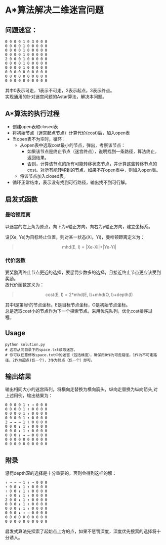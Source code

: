 # A*算法解决二维迷宫问题
## 问题迷宫：
```
0 0 0 0 1 0 3 0 0 0
0 0 0 0 1 0 0 0 0 0
0 0 0 0 1 0 0 0 0 0
0 0 0 0 1 0 0 0 0 0
2 0 0 0 1 0 0 0 0 0
0 0 0 0 1 0 0 0 0 0
0 0 0 0 1 0 0 0 0 0
0 0 0 0 0 0 0 0 0 0
0 0 0 0 0 0 0 0 0 0
0 0 0 0 0 0 0 0 0 0
```
其中0表示可走，1表示不可走，2表示起点，3表示终点。  
实现通用的针对迷宫问题的Astar算法，解决本问题。
## A*算法的执行过程
- 创建open表和closed表
- 将初始节点（迷宫起点节点）计算代价(cost)后，加入open表
- 当open表不为空时，循环：
    - 从open表中选取cost最小的节点，弹出，考察该节点：
        - 如果该节点是终止节点（迷宫终点），说明找到一条路径，算法终止，返回结果。
        - 否则，计算该节点的所有可能转移状态节点，并计算这些转移节点的cost。对所有能转移到的节点，如果不在open表中，则加入open表。
    - 将该节点加入closed表。
- 循环正常结束，表示没有找到可行路径，输出找不到可行解。
## 启发式函数
### 曼哈顿距离
以迷宫的左上角为原点，向下为x轴正方向，向右为y轴正方向，建立坐标系。

设(Xe, Ye)为目标终止位置，则对某一状态(Xi，Yi)，曼哈顿距离定义为：

> <center>mhd(E, I) = |Xe-Xi|+|Ye-Yi|</center>
### 代价函数
要奖励离终止节点更近的选择，要惩罚步数多的选择，且接近终止节点更应该受到奖励。  
故代价函数定义为：  
> <center>cost(E, I) = 2*mhd(E, I)+mhd(O, I)+depth(I)
其中I是第I步的节点坐标，E是目标节点坐标，O是初始节点坐标。  
总是选取cost小的节点作为下一个探索节点。采用优先队列，优化cost排序过程。
## Usage
```
python solution.py
# 这将从同目录下的space.txt读取迷宫。
# 你可以任意修改space.txt中的迷宫（包括维度），确保用0作为可走路径，1作为不可走路径，2作为起点(仅一个），3作为终点（仅一个）即可。
```
## 输出结果
输出相同大小的迷宫阵列，将横向走替换为横向箭头，纵向走替换为纵向箭头,对上述用例，输出结果为：
```
0 0 0 0 1 ↑ → 0 0 0
0 0 0 0 1 ↑ 0 0 0 0
0 0 0 0 1 ↑ 0 0 0 0
0 0 0 0 1 ↑ 0 0 0 0
2 → → → 1 ↑ 0 0 0 0
0 0 0 ↓ 1 ↑ 0 0 0 0
0 0 0 ↓ 1 ↑ 0 0 0 0
0 0 0 ↓ → → 0 0 0 0
0 0 0 0 0 0 0 0 0 0
0 0 0 0 0 0 0 0 0 0
```
## 附录
惩罚depth深的选择是十分重要的，否则会得到这样的解：
```
↑ → → → 1 ↑ → 0 0 0
↑ 0 0 ↓ 1 ↑ 0 0 0 0
↑ 0 0 ↓ 1 ↑ 0 0 0 0
↑ 0 0 ↓ 1 ↑ 0 0 0 0
2 0 0 ↓ 1 ↑ 0 0 0 0
0 0 0 ↓ 1 ↑ 0 0 0 0
0 0 0 ↓ 1 ↑ 0 0 0 0
0 0 0 ↓ → → 0 0 0 0
0 0 0 0 0 0 0 0 0 0
0 0 0 0 0 0 0 0 0 0
```
启发式算法先探索了起始点上方的点，如果不惩罚深度，深度优先搜索的选择将十分诱人。